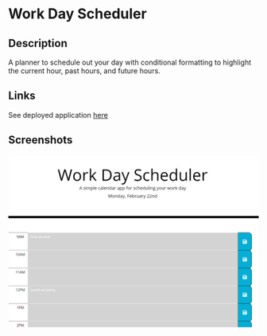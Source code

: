 # Work Day Scheduler

## Description
A planner to schedule out your day with conditional formatting to highlight the current hour, past hours, and future hours.

## Links
See deployed application [here](https:alyssawinn.github.io/workday-scheduler/)

## Screenshots
![Scheduler](./assets/images/workdayscheduler.PNG)
